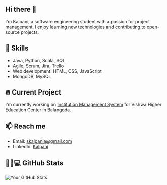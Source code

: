 ## Hi there 👋
I'm Kalpani, a software engineering student with a passion for project management. I enjoy learning new technologies and contributing to open-source projects.
## 🚀 Skills
- Java, Python, Scala, SQL
- Agile, Scrum, Jira, Trello
- Web development: HTML, CSS, JavaScript
- MongoDB, MySQL

## 🔥 Current Project
I'm currently working on [Institution Management System](https://github.com/sahan-chinthaka/vishwa-institute.git) for Vishwa Higher Education Center in Balangoda.

## 📫 Reach me
- Email: [skalpania@gmail.com](mailto:skalpania@gmail.com)
- LinkedIn: [Kalpani](https://www.linkedin.com/in/kalpani-ariyawansha/)

## 👩‍💻💻 GitHub Stats


![Your GitHub Stats](https://github-readme-stats.vercel.app/api?username=yourusername&show_icons=true&hide_title=true)



